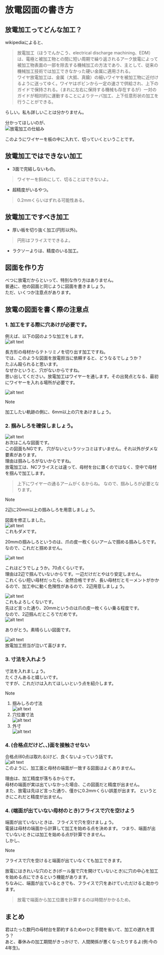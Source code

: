 # 放電図面の書き方

## 放電加工ってどんな加工？

wikipediaによると、

> 放電加工（ほうでんかこう、electrical discharge machining、EDM）は、電極と被加工物との間に短い周期で繰り返されるアーク放電によって被加工物表面の一部を除去する機械加工の方法であり、主として、従来の機械加工技術では加工できなかった硬い金属に適用される。  
> ワイヤ放電加工は、金属（大抵、真鍮）の細いワイヤを被加工物に近付けるように送ってゆく。ワイヤはボビンから一定の速さで供給され、上下のガイドで保持される。（まれに左右に保持する機械も存在するが）一対のガイドが相対的に運動することによりテーパ加工、上下任意形状の加工を行うことができる。

らしい。私も詳しいことは分かりません。  

分かってほしいのが、  
![放電加工の仕組み](https://www.sodick.co.jp/survibes/wp-content/uploads/2024/06/1586-10.jpg)  

このようにワイヤーを板の中に入れて、切っていくということです。  

## 放電加工ではできない加工

- 3面で完結しないもの。  
> ワイヤーを斜めにして、切ることはできないよ。  
- 超精度がいるやつ。  
> 0.2mmくらいはずれる可能性ある。

## 放電加工ですべき加工

- 厚い板を切り抜く加工(円形以外)。  
> 円形はフライスでできるよ。  
- ラクソーよりは、精度のいる加工。  

## 図面を作り方
べつに放電だからといって、特別な作り方はありません。  
普通に、他の図面と同じように図面を書きましょう。  
ただ、いくつか注意点があります。  

## 放電の図面を書く際の注意点

### 1. 加工をする際に穴あけが必要です。  

例えば、以下の図のような加工をします。  
![alt text](タイトルなし.png)  

長方形の母材からテトリミノを切り出す加工ですね。  
では、このような図面を放電担当に依頼すると、どうなるでしょうか？  
たぶん殴られると思います。  
なぜかというと、穴がないからですね。  
思い出してください。放電加工はワイヤーを通します。その出発点となる、最初にワイヤーを入れる場所が必要です。  

![alt text](タイトルなし-1.png)

> [!NOTE]
> 加工したい軌跡の側に、6mm以上の穴をあけましょう。  

### 2. 掴みしろを確保しましょう。
![alt text](タイトルなし-2.png)  
お次はこんな図面です。  
この図面もNGです。
穴がないというツッコミはすいません。それ以外がダメな要素があります。  
理由は掴みしろがないからですね。  
放電加工は、NCフライスとは違って、母材を台に置くのではなく、空中で母材を掴んで加工します。   
> 上下にワイヤーの通るアームがくるからね。
なので、掴みしろが必要となります。  

> [!NOTE]
> 2辺に20mm以上の掴みしろを用意しましょう。  

図面を修正しました。  
![alt text](タイトルなし-3.png)  
これもダメです。  

20mmの掴みしろというのは、爪の皮一枚くらいアームで掴める掴みしろです。  
なので、これだと掴めません。  

![alt text](タイトルなし-4.png)  

これはどうでしょうか。70点くらいです。  
理由は2辺で掴んでいないからです。一辺だけだとやはり安定しません。  
これくらい短い母材だったら、全然合格ですが、長い母材だとモーメントがかかるので、加工中に動く危険性があるので、2辺用意しましょう。  

![alt text](タイトルなし-5.png)  
これもよろしくないです。  
先ほど言った通り、20mmというのは爪の皮一枚くらい乗る程度です。  
なので、2辺掴んだところでだめです。  
![alt text](タイトルなし-6.png)  

ありがとう。素晴らしい図面です。

![alt text](タイトルなし-7.png)  
放電加工担当が泣いて喜びます。

### 3. 寸法を入れよう
寸法を入れましょう。  
たくさんあると嬉しいです。  
ですが、これだけは入れてほしいという点を紹介します。  

> [!NOTE]
> 1. 掴みしろの寸法  
> ![alt text](タイトルなし-7.png)  
> 2. 穴位置寸法  
> ![alt text](タイトルなし-9.png)
> 3. 外寸  
> ![alt text](タイトルなし-10.png)

### 4. (合格点だけど、、)面を接触させない
合格点(60点は取れる)けど、良くないよっていう話です。  
![alt text](タイトルなし-8.png)  
このように、加工面と母材の端面が一致する図面はよくありません。  

理由は、加工精度が落ちるからです。  
母材の端面が実は出ていなかった場合、この図面だと精度が出ません。  
また、放電は先ほど言った通り、僅かに0.2mmくらい誤差が出ます。 
というときにこれだと精度が出ません。  

### 4. (端面が出ていない母材のとき)フライスで穴を空けよう
端面が出ていないときは、フライスで穴を空けましょう。  
電装は母材の端面から計算して加工を始める点を決めます。 
つまり、端面が出ていないときには加工を始める点が計算できません。  
しかし、

> [!NOTE]
> フライスで穴を空けると端面が出ていなくても加工できます。

放電にはきれいな穴のとき(ボール盤で穴を開けていないとき)に穴の中心を加工を始める点にできるという機能があります。  
ちなみに、端面が出ているときでも、フライスで穴をあけていただけると助かります。  
> 放電で端面から加工位置を計算するのは時間がかかるため。

## まとめ
君はたった数円の母材台を節約するためorひと手間を省いて、加工の遅れを買う？  
あと、春休みの加工期間がきっかけで、人間関係が悪くなったりするよ(例:今の4年生)。